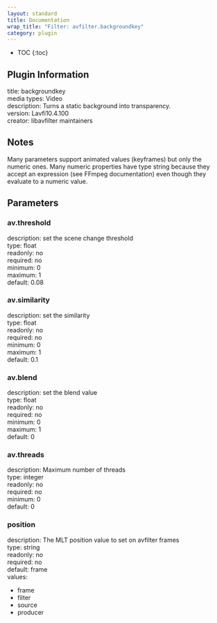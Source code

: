 ```yaml
---
layout: standard
title: Documentation
wrap_title: "Filter: avfilter.backgroundkey"
category: plugin
---
```

* TOC
{:toc}

## Plugin Information

title: backgroundkey  
media types:
Video  
description: Turns a static background into transparency.  
version: Lavfi10.4.100  
creator: libavfilter maintainers  

## Notes

Many parameters support animated values (keyframes) but only the numeric ones. Many numeric properties have type string because they accept an expression (see FFmpeg documentation) even though they evaluate to a numeric value.

## Parameters

### av.threshold

  
description:
set the scene change threshold  
type: float  
readonly: no  
required: no  
minimum: 0  
maximum: 1  
default: 0.08  

### av.similarity

  
description:
set the similarity  
type: float  
readonly: no  
required: no  
minimum: 0  
maximum: 1  
default: 0.1  

### av.blend

  
description:
set the blend value  
type: float  
readonly: no  
required: no  
minimum: 0  
maximum: 1  
default: 0  

### av.threads

  
description:
Maximum number of threads  
type: integer  
readonly: no  
required: no  
minimum: 0  
default: 0  

### position

  
description:
The MLT position value to set on avfilter frames  
type: string  
readonly: no  
required: no  
default: frame  
values:  

* frame
* filter
* source
* producer

